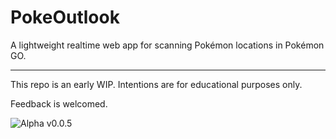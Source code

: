 # PokeOutlook
A lightweight realtime web app for scanning Pokémon locations in Pokémon GO.

***

This repo is an early WIP. Intentions are for educational purposes only.

Feedback is welcomed.

![Alpha v0.0.5](http://i.imgur.com/dVg4j5Y.png)
